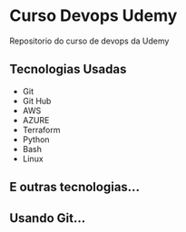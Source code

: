 # Curso Devops Udemy

Repositorio do curso de devops da Udemy

## Tecnologias Usadas

- Git
- Git Hub
- AWS
- AZURE
- Terraform
- Python
- Bash
- Linux

## E outras tecnologias...

## Usando Git...
